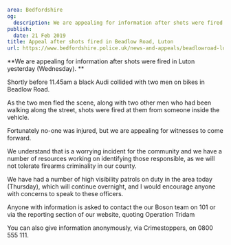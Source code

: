```yaml
area: Bedfordshire
og:
  description: We are appealing for information after shots were fired in Luton yesterday (Wednesday).
publish:
  date: 21 Feb 2019
title: Appeal after shots fired in Beadlow Road, Luton
url: https://www.bedfordshire.police.uk/news-and-appeals/beadlowroad-luton-shooting-feb19
```

**We are appealing for information after shots were fired in Luton yesterday (Wednesday). **

Shortly before 11.45am a black Audi collided with two men on bikes in Beadlow Road.

As the two men fled the scene, along with two other men who had been walking along the street, shots were fired at them from someone inside the vehicle.

Fortunately no-one was injured, but we are appealing for witnesses to come forward.

We understand that is a worrying incident for the community and we have a number of resources working on identifying those responsible, as we will not tolerate firearms criminality in our county.

We have had a number of high visibility patrols on duty in the area today (Thursday), which will continue overnight, and I would encourage anyone with concerns to speak to these officers.

Anyone with information is asked to contact the our Boson team on 101 or via the reporting section of our website, quoting Operation Tridam

You can also give information anonymously, via Crimestoppers, on 0800 555 111.
